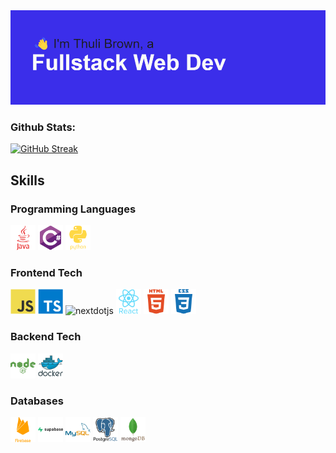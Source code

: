 
<img src="https://github.com/0ddFl3xx/0ddFl3xx/blob/main/download.png" alt="Thuli's Banner"/>

<h3 align="left">Github Stats:</h3>

[![GitHub Streak](https://streak-stats.demolab.com?user=0ddFl3xx)](https://git.io/streak-stats)

<h2 align="left">Skills</h2>
<h3 align="left">Programming Languages</h3>
<p align="left">
  <img src="https://github.com/devicons/devicon/blob/master/icons/java/java-plain-wordmark.svg" alt="Java" width="40" height="40"/> 
  <img src="https://github.com/devicons/devicon/blob/master/icons/csharp/csharp-original.svg" alt="C#" width="40" height="40"/>
  <img src="https://github.com/devicons/devicon/blob/master/icons/python/python-plain-wordmark.svg" alt="Python" width="40" height="40"/>
</p>
  

<h3 align="left">Frontend Tech</h3>
<p align="left">
  <img src="https://github.com/devicons/devicon/blob/master/icons/javascript/javascript-original.svg" alt="Js" width="40" height="40"/> 
  <img src="https://github.com/devicons/devicon/blob/master/icons/typescript/typescript-plain.svg" alt="Ts" width="40" height="40"/> 
  <img src="https://img.shields.io/badge/-Next_JS-black?style=for-the-badge&logoColor=white&logo=nextdotjs&color=000000" alt="nextdotjs" />
  <img src="https://github.com/devicons/devicon/blob/master/icons/react/react-original-wordmark.svg" alt="Next.js" width="40" height="40"/> 
  <img src="https://github.com/devicons/devicon/blob/master/icons/html5/html5-plain-wordmark.svg" alt="HTML5" width="40" height="40"/>
  <img src="https://github.com/devicons/devicon/blob/master/icons/css3/css3-plain-wordmark.svg" alt="CSS3" width="40" height="40"/>
</p>
  
<h3 align="left">Backend Tech</h3>
<p align="left">
  <img src="https://github.com/devicons/devicon/blob/master/icons/nodejs/nodejs-plain-wordmark.svg" alt="Node.js" width="40" height="40"/>
  <img src="https://github.com/devicons/devicon/blob/master/icons/docker/docker-original-wordmark.svg" alt="Docker" width="40" height="40"/> 
</p>

<h3 align="left">Databases</h3>
<p align="left">
  <img src="https://github.com/devicons/devicon/blob/master/icons/firebase/firebase-plain-wordmark.svg" alt="Firebase" width="40" height="40"/> 
  <img src="https://github.com/devicons/devicon/blob/master/icons/supabase/supabase-original-wordmark.svg" alt="Supabase" width="40" height="40"/> 
  <img src="https://github.com/devicons/devicon/blob/master/icons/mysql/mysql-original-wordmark.svg" alt="MySQL" width="40" height="40"/> 
  <img src="https://github.com/devicons/devicon/blob/master/icons/postgresql/postgresql-original-wordmark.svg" alt="PostgresSQL" width="40" height="40"/> 
  <img src="https://github.com/devicons/devicon/blob/master/icons/mongodb/mongodb-original-wordmark.svg" alt="MongoDB" width="40" height="40"/> 
</p>



